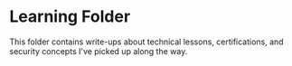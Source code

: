 # Learning Folder  
This folder contains write-ups about technical lessons, certifications, and security concepts I've picked up along the way.
